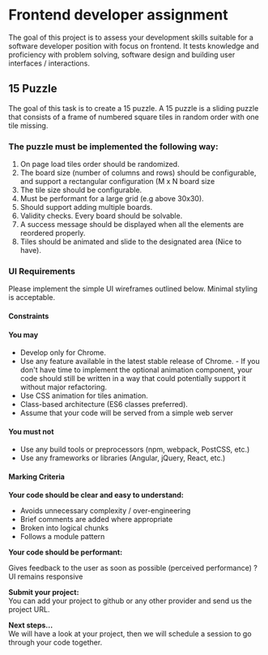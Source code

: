 # Frontend developer assignment

The goal of this project is to assess your development skills suitable for a software developer position with focus on frontend. It tests knowledge and proficiency with problem solving, software design and building user interfaces / interactions.

## 15 Puzzle

The goal of this task is to create a 15 puzzle. A 15 puzzle is a sliding puzzle that consists of a frame of numbered square tiles in random order with one tile missing.

### The puzzle must be implemented the following way:

1. On page load tiles order should be randomized.
2. The board size (number of columns and rows) should be configurable, and support a rectangular configuration (M x N board size
3. The tile size should be configurable.
4. Must be performant for a large grid (e.g above 30x30).
5. Should support adding multiple boards.
6. Validity checks. Every board should be solvable.
7. A success message should be displayed when all the elements are reordered properly.
8. Tiles should be animated and slide to the designated area (Nice to have).

### UI Requirements

Please implement the simple UI wireframes outlined below. Minimal styling is acceptable.

#### Constraints

#### You may

- Develop only for Chrome.
- Use any feature available in the latest stable release of Chrome. - If you don't have time to implement the optional animation component, your code should still be written in a way that could potentially support it without major refactoring.
- Use CSS animation for tiles animation.
- Class-based architecture (ES6 classes preferred).
- Assume that your code will be served from a simple web server

#### You must not

- Use any build tools or preprocessors (npm, webpack, PostCSS, etc.)
- Use any frameworks or libraries (Angular, jQuery, React, etc.)

#### Marking Criteria

**Your code should be clear and easy to understand:**

- Avoids unnecessary complexity / over-engineering
- Brief comments are added where appropriate
- Broken into logical chunks
- Follows a module pattern

**Your code should be performant:**

Gives feedback to the user as soon as possible (perceived performance) ? UI remains responsive

**Submit your project:**  
You can add your project to github or any other provider and send us the project URL.

**Next steps...**  
We will have a look at your project, then we will schedule a session to go through your code together.
